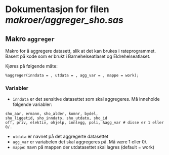 
# Dokumentasjon for filen *makroer/aggreger_sho.sas*


## Makro `aggreger`

Makro for å aggregere datasett, slik at det kan brukes i rateprogrammet.
Basert på kode som er brukt i Barnehelseatlaset og Eldrehelseatlaset.

Kjøres på følgende måte:
```
%aggreger(inndata = , utdata = , agg_var = , mappe = work);
```

### Variabler
- `inndata` er det sensitive datasettet som skal aggregeres. Må inneholde følgende variabler:

```
sho_aar, ermann, sho_alder, komnr, bydel, 
sho_liggetid, sho_inndato, sho_utdato, sho_id
off, priv, elektiv, ohjelp, innlegg, poli, &agg_var # disse er 1 eller 0/.
```

- `utdata` er navnet på det aggregerte datasettet
- `agg_var` er variabelen det skal aggregeres på. Må være 1 eller 0/.
- `mappe`: navn på mappen der utdatasettet skal lagres (default = work)

